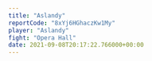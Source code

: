 ```yaml
---
title: "Aslandy"
reportCode: "8xYj6HGhaczKw1My"
player: "Aslandy"
fight: "Opera Hall"
date: 2021-09-08T20:17:22.766000+00:00
---
```

